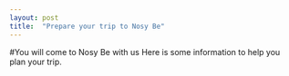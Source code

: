 ```yaml
---
layout: post
title:  "Prepare your trip to Nosy Be"
---
```


#You will come to Nosy Be with us
Here is some information to help you plan your trip.
